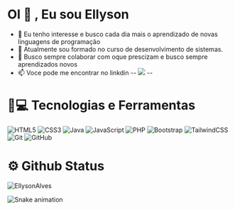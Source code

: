 # OI 👋 , Eu sou Ellyson 


- 👀 Eu tenho interesse e busco cada dia mais o aprendizado de novas linguagens de programação
- 🌱 Atualmente sou formado no curso de desenvolvimento de sistemas.
- 💞️ Busco sempre colaborar com oque prescizam e busco sempre aprendizados novos
- 📫 Voce pode me encontrar no linkdin -- <a href="https://www.linkedin.com/in/ellyson-alves-816679203/" target="_blank"><img src="https://img.shields.io/badge/-LinkedIn-%230077B5?style=for-the-badge&logo=linkedin&logoColor=white" target="_blank"></a>     --

  
# 🚀💻 Tecnologias e Ferramentas 
  
  ![HTML5](https://img.shields.io/badge/html5-%23E34F26.svg?logo=html5&logoColor=white) ![CSS3](https://img.shields.io/badge/css3-%231572B6.svg?logo=css3&logoColor=white) ![Java](https://img.shields.io/badge/java-%23ED8B00.svg?logo=java&logoColor=white) ![JavaScript](https://img.shields.io/badge/javascript-%23323330.svg?logo=javascript&logoColor=%23F7DF1E) ![PHP](https://img.shields.io/badge/php-%23777BB4.svg?logo=php&logoColor=white) ![Bootstrap](https://img.shields.io/badge/bootstrap-%23563D7C.svg?logo=bootstrap&logoColor=white) ![TailwindCSS](https://img.shields.io/badge/tailwindcss-%2338B2AC.svg?logo=tailwind-css&logoColor=white) ![Git](https://img.shields.io/badge/git-%23F05033.svg?logo=git&logoColor=white) ![GitHub](https://img.shields.io/badge/github-%23121011.svg?logo=github&logoColor=white) 
  
  
# ⚙️ Github Status 

![EllysonAlves](https://github-readme-stats.vercel.app/api?username=EllysonAlves&hide=contribs,prs)



![Snake animation](https://github.com/EllysonAlves/EllysonAlves/blob/output/github-contribution-grid-snake.svg)


